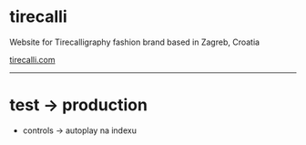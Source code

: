 # tirecalli

Website for Tirecalligraphy fashion brand based in Zagreb, Croatia

[tirecalli.com](https://tirecalli.com)

---

# test -> production

- controls -> autoplay na indexu
